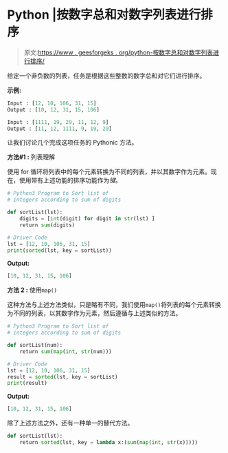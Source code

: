 # Python |按数字总和对数字列表进行排序

> 原文:[https://www . geesforgeks . org/python-按数字总和对数字列表进行排序/](https://www.geeksforgeeks.org/python-sort-list-of-numbers-by-sum-of-their-digits/)

给定一个非负数的列表，任务是根据这些整数的数字总和对它们进行排序。

**示例:**

```py
Input : [12, 10, 106, 31, 15]
Output : [10, 12, 31, 15, 106]

Input : [1111, 19, 29, 11, 12, 9]
Output : [11, 12, 1111, 9, 19, 29]

```

让我们讨论几个完成这项任务的 Pythonic 方法。

**方法#1 :** 列表理解

使用 for 循环将列表中的每个元素转换为不同的列表，并以其数字作为元素。现在，使用带有上述功能的排序功能作为*键*。

```py
# Python3 Program to Sort list of
# integers according to sum of digits

def sortList(lst):
    digits = [int(digit) for digit in str(lst) ]
    return sum(digits)

# Driver Code
lst = [12, 10, 106, 31, 15]
print(sorted(lst, key = sortList))
```

**Output:**

```py
[10, 12, 31, 15, 106]

```

**方法 2 :** 使用`map()`

这种方法与上述方法类似，只是略有不同，我们使用`map()`将列表的每个元素转换为不同的列表，以其数字作为元素，然后遵循与上述类似的方法。

```py
# Python3 Program to Sort list of
# integers according to sum of digits

def sortList(num):
    return sum(map(int, str(num)))

# Driver Code
lst = [12, 10, 106, 31, 15]
result = sorted(lst, key = sortList)
print(result)
```

**Output:**

```py
[10, 12, 31, 15, 106]

```

除了上述方法之外，还有一种单一的替代方法。

```py
def sortList(lst):
    return sorted(lst, key = lambda x:(sum(map(int, str(x)))))
```